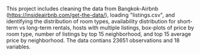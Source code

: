 This project includes cleaning the data from Bangkok-Airbnb (https://insideairbnb.com/get-the-data/), loading "listings.csv", and identifying the distribution of room types, availability distribution for short-term vs long-term rentals, hosts with multiple listings, box-plots of price by room type, number of listings by top 15 neighborhood, and top 15 average price by neighborhood. The data contians 23651 observations and 18 variables.
